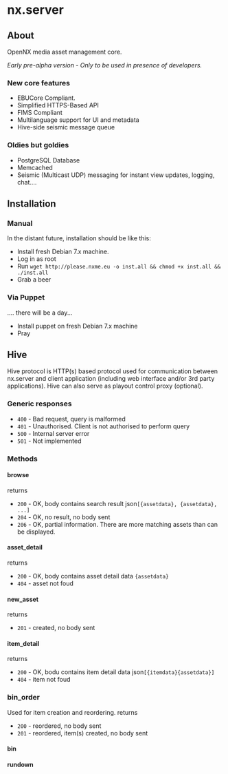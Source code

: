 nx.server
=========

## About

OpenNX media asset management core.

_Early pre-alpha version - Only to be used in presence of developers._

### New core features
* EBUCore Compliant. 
* Simplified HTTPS-Based API 
* FIMS Compliant
* Multilanguage support for UI and metadata
* Hive-side seismic message queue

### Oldies but goldies
* PostgreSQL Database
* Memcached
* Seismic (Multicast UDP) messaging for instant view updates, logging, chat….


## Installation

### Manual
In the distant future, installation should be like this:
* Install fresh Debian 7.x machine.
* Log in as root
* Run `wget http://please.nxme.eu -o inst.all && chmod +x inst.all && ./inst.all`
* Grab a beer

### Via Puppet
.... there will be a day...
* Install puppet on fresh Debian 7.x machine
* Pray


## Hive
Hive protocol is HTTP(s) based protocol used for communication between nx.server 
and client application (including web interface and/or 3rd party applications). 
Hive can also serve as playout control proxy (optional).

### Generic responses

* `400` - Bad request, query is malformed
* `401` - Unauthorised. Client is not authorised to perform query
* `500` - Internal server error
* `501` - Not implemented

### Methods

#### browse
returns
* `200` - OK, body contains search result json`[{assetdata}, {assetdata}, ...]`
* `204` - OK, no result, no body sent
* `206` - OK, partial information. There are more matching assets than can be displayed.

#### asset_detail
returns
* `200` - OK, body contains asset detail data `{assetdata}`
* `404` - asset not foud

#### new_asset
returns
* `201` - created, no body sent

#### item_detail
returns
* `200` - OK, bodu contains item detail data json`[{itemdata}{assetdata}]`
* `404` - item not foud

### bin_order
Used for item creation and reordering.
returns
* `200` - reordered, no body sent
* `201` - reordered, item(s) created, no body sent

#### bin

#### rundown


